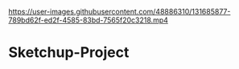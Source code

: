 

https://user-images.githubusercontent.com/48886310/131685877-789bd62f-ed2f-4585-83bd-7565f20c3218.mp4

# Sketchup-Project
